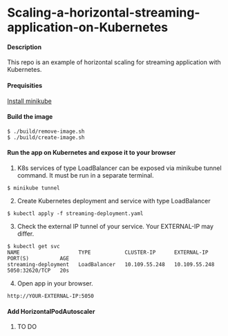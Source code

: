# Scaling-a-horizontal-streaming-application-on-Kubernetes
#### Description
This repo is an example of horizontal scaling for streaming application with Kubernetes.

#### Prequisities
[Install minikube](https://minikube.sigs.k8s.io/docs/start/)

#### Build the image
```shell
$ ./build/remove-image.sh
$ ./build/create-image.sh
```

#### Run the app on Kubernetes and expose it to your browser
1. K8s services of type LoadBalancer can be exposed via minikube tunnel command. It must be run in a separate terminal.
```shell
$ minikube tunnel
```
2. Create Kubernetes deployment and service with type LoadBalancer
```shell
$ kubectl apply -f streaming-deployment.yaml
```
3. Check the external IP tunnel of your service. Your EXTERNAL-IP may differ.
```shell
$ kubectl get svc
NAME                   TYPE           CLUSTER-IP      EXTERNAL-IP   PORT(S)          AGE
streaming-deployment   LoadBalancer   10.109.55.248   10.109.55.248 5050:32620/TCP   20s
```
4. Open app in your browser.
```shell
http://YOUR-EXTERNAL-IP:5050
```

#### Add HorizontalPodAutoscaler
1. TO DO
